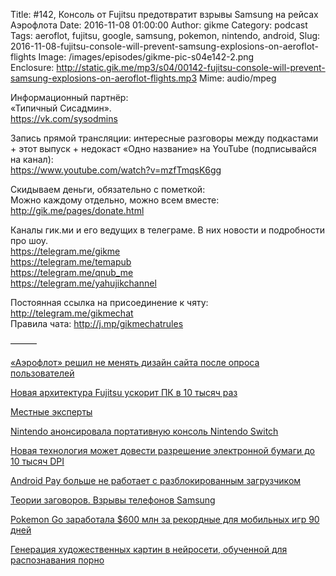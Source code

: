 Title: #142, Консоль от Fujitsu предотвратит взрывы Samsung на рейсах Аэрофлота
Date: 2016-11-08 01:00:00
Author: gikme
Category: podcast
Tags: aeroflot, fujitsu, google, samsung, pokemon, nintendo, android, 
Slug: 2016-11-08-fujitsu-console-will-prevent-samsung-explosions-on-aeroflot-flights
Image: /images/episodes/gikme-pic-s04e142-2.png  
Enclosure: http://static.gik.me/mp3/s04/00142-fujitsu-console-will-prevent-samsung-explosions-on-aeroflot-flights.mp3
Mime: audio/mpeg


Информационный партнёр:  
«Типичный Сисадмин».  
<https://vk.com/sysodmins>

Запись прямой трансляции: интересные разговоры между подкастами + этот выпуск + недокаст «Одно название» на YouTube (подписывайся на канал):  
<https://www.youtube.com/watch?v=mzfTmqsK6gg>

Скидываем деньги, обязательно с пометкой:  
Можно каждому отдельно, можно всем вместе:  
<http://gik.me/pages/donate.html>

Каналы гик.ми и его ведущих в телеграме. В них новости и подробности про шоу.  
<https://telegram.me/gikme>  
<https://telegram.me/temapub>  
<https://telegram.me/qnub_me>  
<https://telegram.me/yahujikchannel>

Постоянная ссылка на присоединение к чяту: <http://telegram.me/gikmechat>  
Правила чата: <http://j.mp/gikmechatrules>

———

[«Аэрофлот» решил не менять дизайн сайта после опроса пользователей](https://vc.ru/n/aeroflot-noredesign)

[Новая архитектура Fujitsu ускорит ПК в 10 тысяч раз](http://www.3dnews.ru/941342/)

[Местные эксперты](https://www.google.com/intl/ru/local/guides/)

[Nintendo анонсировала портативную консоль Nintendo Switch](https://vc.ru/n/nintendo-switch)

[Новая технология может довести разрешение электронной бумаги до 10 тысяч DPI](http://www.3dnews.ru/941339/)

[Android Pay больше не работает с разблокированным загрузчиком](http://4pda.ru/2016/10/20/327441/)

[Теории заговоров. Взрывы телефонов Samsung](https://geektimes.ru/post/281708/)

[Pokemon Go заработала $600 млн за рекордные для мобильных игр 90 дней](https://vc.ru/n/pokego-600mln)

[Генерация художественных картин в нейросети, обученной для распознавания порно](https://geektimes.ru/post/281714/)


